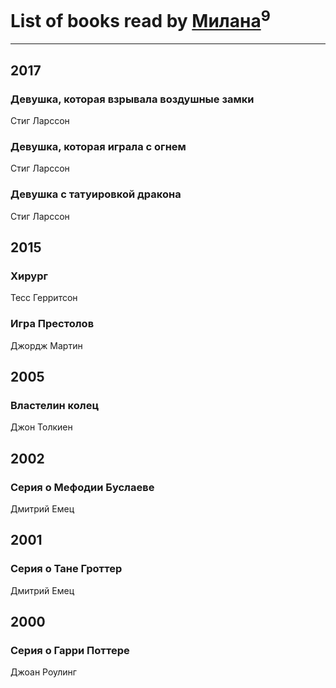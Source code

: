 # List of books read by [Милана](http://vk.com/id19953757)<sup>9</sup>
---

## 2017

### Девушка, которая взрывала воздушные замки
Стиг Ларссон


### Девушка, которая играла с огнем
Стиг Ларссон


### Девушка с татуировкой дракона
Стиг Ларссон



## 2015

### Хирург
Тесс Герритсон


### Игра Престолов
Джордж Мартин



## 2005

### Властелин колец
Джон Толкиен



## 2002

### Серия о Мефодии Буслаеве
Дмитрий Емец



## 2001

### Серия о Тане Гроттер
Дмитрий Емец



## 2000

### Серия о Гарри Поттере
Джоан Роулинг



